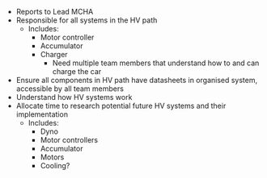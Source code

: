 
- Reports to Lead MCHA
- Responsible for all systems in the HV path
	- Includes:
		- Motor controller
		- Accumulator 
		- Charger
			- Need multiple team members that understand how to and can charge the car
- Ensure all components in HV path have datasheets in organised system, accessible by all team members 
- Understand how HV systems work
- Allocate time to research potential future HV systems and their implementation
	- Includes:
		- Dyno
		- Motor controllers
		- Accumulator
		- Motors
		- Cooling?
